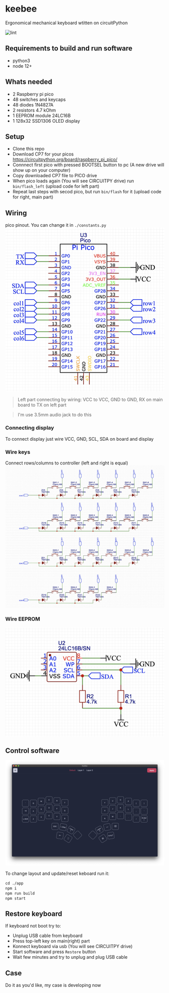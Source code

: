 # keebee
Ergonomical mechanical keyboard wtitten on circuitPython

![lint](https://github.com/guljeny/keebee/actions/workflows/lint-js.yml/badge.svg)

## Requirements to build and run software
- python3
- node 12+

## Whats needed

- 2 Raspberry pi pico
- 48 switches and keycaps
- 48 diodes 1N4827A
- 2 resistors 4.7 kOhm
- 1 EEPROM module 24LC16B
- 1 128x32 SSD1306 OLED display

## Setup

- Clone this repo
- Download CP7 for your picos https://circuitpython.org/board/raspberry_pi_pico/
- Connnect first pico with pressed BOOTSEL button to pc (A new drive will show up on your computer)
- Copy downloaded CP7 file to PICO drive
- When pico loads again (You will see CIRCUITPY drive) run `bin/flash_left` (upload code for left part)
- Repeat last steps with secod pico, but run `bin/flash` for it (upload code for right, main part)

## Wiring
pico pinout. You can change it in `./constants.py`
![Pico pinot](https://github.com/guljeny/keebee/blob/master/images/pi_pico.jpg)

> Left part connecting by wiring: VCC to VCC, GND to GND, RX on main board to TX on left part

> I'm use 3.5mm audio jack to do this

### Connecting display
To connect display just wire VCC, GND, SCL, SDA on board and display

### Wire keys
Connect rows/columns to controller (left and right is equal)
![wire keys](https://github.com/guljeny/keebee/blob/master/images/keyboard.jpg)

### Wire EEPROM
![wire keys](https://github.com/guljeny/keebee/blob/master/images/eeprom.jpg)

## Control software
![App main screen](https://github.com/guljeny/keebee/blob/master/images/app.jpg)

To change layout and update/reset keboard run it:
```
cd ./app
npm i
npm run build
npm start
```

## Restore keyboard
If keyboard not boot try to:
- Unplug USB cable from keyboard
- Press top-left key on main(right) part
- Konnect keyboard via usb (You will see CIRCUITPY drive)
- Start software and press `Restore` button
- Wait few minutes and try to unplug and plug USB cable

## Case
Do it as you'd like, my case is developing now

